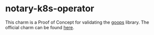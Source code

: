 # notary-k8s-operator

This charm is a Proof of Concept for validating the [goops](https://github.com/gruyaume/goops) library. The official charm can be found [here](https://github.com/canonical/notary-k8s-operator).
